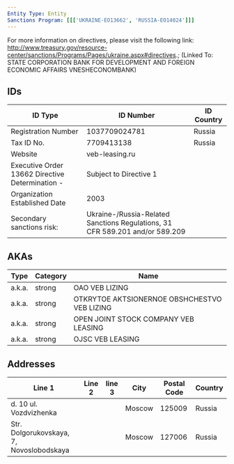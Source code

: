 ```yaml
---
Entity Type: Entity
Sanctions Program: [[['UKRAINE-EO13662', 'RUSSIA-EO14024']]]
---
```

For more information on directives, please visit the following link: http://www.treasury.gov/resource-center/sanctions/Programs/Pages/ukraine.aspx#directives.; (Linked To: STATE CORPORATION BANK FOR DEVELOPMENT AND FOREIGN ECONOMIC AFFAIRS VNESHECONOMBANK)

## IDs
| ID Type | ID Number | ID Country |
|---------|-----------|------------|
| Registration Number | 1037709024781 | Russia |
| Tax ID No. | 7709413138 | Russia |
| Website | veb-leasing.ru |  |
| Executive Order 13662 Directive Determination - | Subject to Directive 1 |  |
| Organization Established Date | 2003 |  |
| Secondary sanctions risk: | Ukraine-/Russia-Related Sanctions Regulations, 31 CFR 589.201 and/or 589.209 |  |


## AKAs
| Type | Category | Name      | 
|------|----------|-----------|
| a.k.a. | strong | OAO VEB LIZING |
| a.k.a. | strong | OTKRYTOE AKTSIONERNOE OBSHCHESTVO VEB LIZING |
| a.k.a. | strong | OPEN JOINT STOCK COMPANY VEB LEASING |
| a.k.a. | strong | OJSC VEB LEASING |


## Addresses
| Line 1 | Line 2 | line 3 | City | Postal Code| Country | 
|--------|--------|--------|------|------------|---------|
| d. 10 ul. Vozdvizhenka |  |  | Moscow | 125009 | Russia |
| Str. Dolgorukovskaya, 7, Novoslobodskaya |  |  | Moscow | 127006 | Russia |

